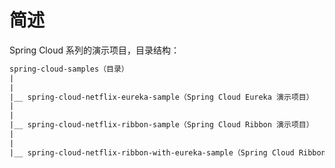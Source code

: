 # 简述

Spring Cloud 系列的演示项目，目录结构：

```html
spring-cloud-samples（目录）
|
|
|__ spring-cloud-netflix-eureka-sample（Spring Cloud Eureka 演示项目）
|
|
|__ spring-cloud-netflix-ribbon-sample（Spring Cloud Ribbon 演示项目）
|
|
|__ spring-cloud-netflix-ribbon-with-eureka-sample（Spring Cloud Ribbon + Eureka 演示项目）
```